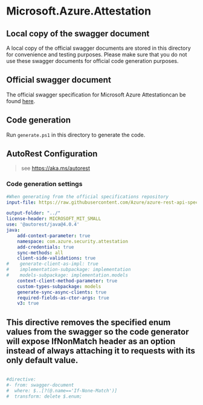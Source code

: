 # Microsoft.Azure.Attestation

## Local copy of the swagger document

A local copy of the official swagger documents are stored in this directory for convenience and testing purposes. Please make sure that you do not use these swagger documents for official code generation purposes.

## Official swagger document

The official swagger specification for Microsoft Azure Attestationcan be found [here](https://raw.githubusercontent.com/Azure/azure-rest-api-specs/master/specification/attestation/data-plane/Microsoft.Attestation/stable/2020-10-01/attestation.json).

## Code generation

Run `generate.ps1` in this directory to generate the code.

## AutoRest Configuration

> see <https://aka.ms/autorest>

### Code generation settings

``` yaml
#When generating from the official specifications repository
input-file: https://raw.githubusercontent.com/Azure/azure-rest-api-specs/master/specification/attestation/data-plane/Microsoft.Attestation/stable/2020-10-01/attestation.json

output-folder: "../"
license-header: MICROSOFT_MIT_SMALL
use: '@autorest/java@4.0.4'
java:
    add-context-parameter: true
    namespace: com.azure.security.attestation
    add-credentials: true
    sync-methods: all
    client-side-validations: true
#    generate-client-as-impl: true
#    implementation-subpackage: implementation
#    models-subpackage: implementation.models
    context-client-method-parameter: true
    custom-types-subpackage: models
    generate-sync-async-clients: true
    required-fields-as-ctor-args: true
    v3: true
```

## This directive removes the specified enum values from the swagger so the code generator will expose IfNonMatch header as an option instead of always attaching it to requests with its only default value.
``` yaml

#directive:
#- from: swagger-document
#  where: $..[?(@.name=='If-None-Match')]
#  transform: delete $.enum;

```
